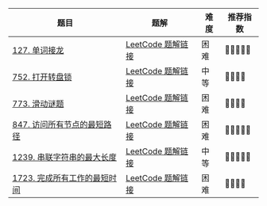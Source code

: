| 题目                                                         | 题解                                                         | 难度 | 推荐指数 |
| ------------------------------------------------------------ | ------------------------------------------------------------ | ---- | -------- |
| [127. 单词接龙](https://leetcode-cn.com/problems/word-ladder/) | [LeetCode 题解链接](https://leetcode-cn.com/problems/word-ladder/solution/gong-shui-san-xie-ru-he-shi-yong-shuang-magjd/) | 困难 | 🤩🤩🤩🤩🤩    |
| [752. 打开转盘锁](https://leetcode-cn.com/problems/open-the-lock/) | [LeetCode 题解链接](https://leetcode-cn.com/problems/open-the-lock/solution/gong-shui-san-xie-yi-ti-shuang-jie-shuan-wyr9/) | 中等 | 🤩🤩🤩🤩     |
| [773. 滑动谜题](https://leetcode-cn.com/problems/sliding-puzzle/) | [LeetCode 题解链接](https://leetcode-cn.com/problems/sliding-puzzle/solution/gong-shui-san-xie-fa-hui-a-suan-fa-zui-d-3go8/) | 困难 | 🤩🤩🤩🤩     |
| [847. 访问所有节点的最短路径](https://leetcode-cn.com/problems/shortest-path-visiting-all-nodes/) | [LeetCode 题解链接](https://leetcode-cn.com/problems/shortest-path-visiting-all-nodes/solution/gong-shui-san-xie-yi-ti-shuang-jie-bfs-z-6p2k/) | 困难 | 🤩🤩🤩🤩🤩    |
| [1239. 串联字符串的最大长度](https://leetcode-cn.com/problems/maximum-length-of-a-concatenated-string-with-unique-characters/) | [LeetCode 题解链接](https://leetcode-cn.com/problems/maximum-length-of-a-concatenated-string-with-unique-characters/solution/gong-shui-san-xie-yi-ti-san-jie-jian-zhi-nfeb/) | 中等 | 🤩🤩🤩🤩🤩    |
| [1723. 完成所有工作的最短时间](https://leetcode-cn.com/problems/find-minimum-time-to-finish-all-jobs/) | [LeetCode 题解链接](https://leetcode-cn.com/problems/find-minimum-time-to-finish-all-jobs/solution/gong-shui-san-xie-yi-ti-shuang-jie-jian-4epdd/) | 困难 | 🤩🤩🤩🤩     |

